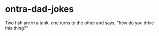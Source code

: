 # ontra-dad-jokes
Two fish are in a tank, one turns to the other and says, "how do you drive this thing?"
